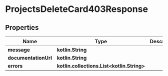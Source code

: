 
# ProjectsDeleteCard403Response

## Properties
Name | Type | Description | Notes
------------ | ------------- | ------------- | -------------
**message** | **kotlin.String** |  |  [optional]
**documentationUrl** | **kotlin.String** |  |  [optional]
**errors** | **kotlin.collections.List&lt;kotlin.String&gt;** |  |  [optional]



